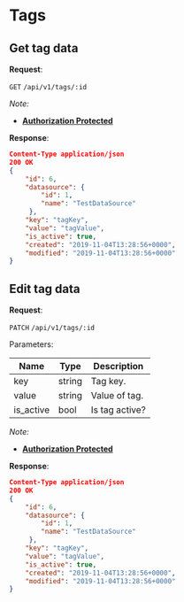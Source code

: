 # Tags

## Get tag data

**Request**:

`GET` `/api/v1/tags/:id`

*Note:*

- **[Authorization Protected](authentication.md)**

**Response**:

```json
Content-Type application/json
200 OK
{
    "id": 6,
    "datasource": {
        "id": 1,
        "name": "TestDataSource"
     },
    "key": "tagKey",
    "value": "tagValue",
    "is_active": true,
    "created": "2019-11-04T13:28:56+0000",
    "modified": "2019-11-04T13:28:56+0000"
}
```

## Edit tag data

**Request**:

`PATCH` `/api/v1/tags/:id`

Parameters:

Name         | Type     | Description
-------------|----------|----------------------------------------------
key          | string   | Tag key.
value        | string   | Value of tag.
is_active    | bool     | Is tag active?

*Note:*

- **[Authorization Protected](authentication.md)**

**Response**:

```json
Content-Type application/json
200 OK
{
    "id": 6,
    "datasource": {
        "id": 1,
        "name": "TestDataSource"
     },
    "key": "tagKey",
    "value": "tagValue",
    "is_active": true,
    "created": "2019-11-04T13:28:56+0000",
    "modified": "2019-11-04T13:28:56+0000"
}
```